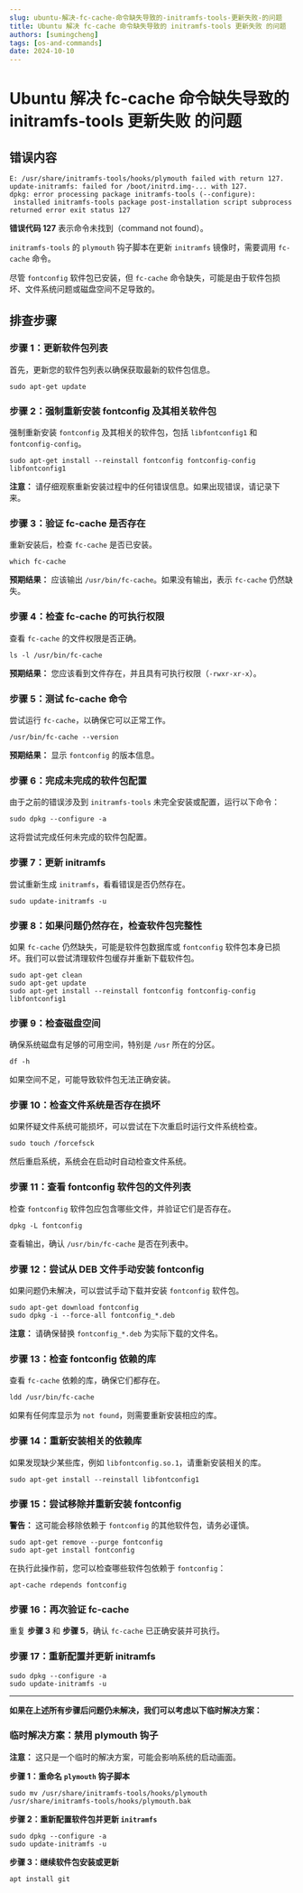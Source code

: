 ```yaml
---
slug: ubuntu-解决-fc-cache-命令缺失导致的-initramfs-tools-更新失败-的问题
title: Ubuntu 解决 fc-cache 命令缺失导致的 initramfs-tools 更新失败 的问题
authors: [sumingcheng]
tags: [os-and-commands]
date: 2024-10-10
---
```


# Ubuntu 解决 fc-cache 命令缺失导致的 initramfs-tools 更新失败 的问题

## 错误内容

```
E: /usr/share/initramfs-tools/hooks/plymouth failed with return 127.
update-initramfs: failed for /boot/initrd.img-... with 127.
dpkg: error processing package initramfs-tools (--configure):
 installed initramfs-tools package post-installation script subprocess returned error exit status 127
```

**错误代码 127** 表示命令未找到（command not found）。

`initramfs-tools` 的 `plymouth` 钩子脚本在更新 `initramfs` 镜像时，需要调用 `fc-cache` 命令。

尽管 `fontconfig` 软件包已安装，但 `fc-cache` 命令缺失，可能是由于软件包损坏、文件系统问题或磁盘空间不足导致的。

## 排查步骤

### 步骤 1：更新软件包列表

首先，更新您的软件包列表以确保获取最新的软件包信息。

```
sudo apt-get update
```

### 步骤 2：强制重新安装 fontconfig 及其相关软件包

强制重新安装 `fontconfig` 及其相关的软件包，包括 `libfontconfig1` 和 `fontconfig-config`。

```
sudo apt-get install --reinstall fontconfig fontconfig-config libfontconfig1
```

**注意：** 请仔细观察重新安装过程中的任何错误信息。如果出现错误，请记录下来。

### 步骤 3：验证 fc-cache 是否存在

重新安装后，检查 `fc-cache` 是否已安装。

```
which fc-cache
```

**预期结果：** 应该输出 `/usr/bin/fc-cache`。如果没有输出，表示 `fc-cache` 仍然缺失。

### 步骤 4：检查 fc-cache 的可执行权限

查看 `fc-cache` 的文件权限是否正确。

```
ls -l /usr/bin/fc-cache
```

**预期结果：** 您应该看到文件存在，并且具有可执行权限（`-rwxr-xr-x`）。

### 步骤 5：测试 fc-cache 命令

尝试运行 `fc-cache`，以确保它可以正常工作。

```
/usr/bin/fc-cache --version
```

**预期结果：** 显示 `fontconfig` 的版本信息。

### 步骤 6：完成未完成的软件包配置

由于之前的错误涉及到 `initramfs-tools` 未完全安装或配置，运行以下命令：

```
sudo dpkg --configure -a
```

这将尝试完成任何未完成的软件包配置。

### 步骤 7：更新 initramfs

尝试重新生成 `initramfs`，看看错误是否仍然存在。

```
sudo update-initramfs -u
```

### 步骤 8：如果问题仍然存在，检查软件包完整性

如果 `fc-cache` 仍然缺失，可能是软件包数据库或 `fontconfig` 软件包本身已损坏。我们可以尝试清理软件包缓存并重新下载软件包。

```
sudo apt-get clean
sudo apt-get update
sudo apt-get install --reinstall fontconfig fontconfig-config libfontconfig1
```

### 步骤 9：检查磁盘空间

确保系统磁盘有足够的可用空间，特别是 `/usr` 所在的分区。

```
df -h
```

如果空间不足，可能导致软件包无法正确安装。

### 步骤 10：检查文件系统是否存在损坏

如果怀疑文件系统可能损坏，可以尝试在下次重启时运行文件系统检查。

```
sudo touch /forcefsck
```

然后重启系统，系统会在启动时自动检查文件系统。

### 步骤 11：查看 fontconfig 软件包的文件列表

检查 `fontconfig` 软件包应包含哪些文件，并验证它们是否存在。

```
dpkg -L fontconfig
```

查看输出，确认 `/usr/bin/fc-cache` 是否在列表中。

### 步骤 12：尝试从 DEB 文件手动安装 fontconfig

如果问题仍未解决，可以尝试手动下载并安装 `fontconfig` 软件包。

```
sudo apt-get download fontconfig
sudo dpkg -i --force-all fontconfig_*.deb
```

**注意：** 请确保替换 `fontconfig_*.deb` 为实际下载的文件名。

### 步骤 13：检查 fontconfig 依赖的库

查看 `fc-cache` 依赖的库，确保它们都存在。

```
ldd /usr/bin/fc-cache
```

如果有任何库显示为 `not found`，则需要重新安装相应的库。

### 步骤 14：重新安装相关的依赖库

如果发现缺少某些库，例如 `libfontconfig.so.1`，请重新安装相关的库。

```
sudo apt-get install --reinstall libfontconfig1
```

### 步骤 15：尝试移除并重新安装 fontconfig

**警告：** 这可能会移除依赖于 `fontconfig` 的其他软件包，请务必谨慎。

```
sudo apt-get remove --purge fontconfig
sudo apt-get install fontconfig
```

在执行此操作前，您可以检查哪些软件包依赖于 `fontconfig`：

```
apt-cache rdepends fontconfig
```

### 步骤 16：再次验证 fc-cache

重复 **步骤 3** 和 **步骤 5**，确认 `fc-cache` 已正确安装并可执行。

### 步骤 17：重新配置并更新 initramfs

```
sudo dpkg --configure -a
sudo update-initramfs -u
```

---

**如果在上述所有步骤后问题仍未解决，我们可以考虑以下临时解决方案：**

### 临时解决方案：禁用 plymouth 钩子

**注意：** 这只是一个临时的解决方案，可能会影响系统的启动画面。

**步骤 1：重命名 `plymouth` 钩子脚本**

```
sudo mv /usr/share/initramfs-tools/hooks/plymouth /usr/share/initramfs-tools/hooks/plymouth.bak
```

**步骤 2：重新配置软件包并更新 `initramfs`**

```
sudo dpkg --configure -a
sudo update-initramfs -u
```

**步骤 3：继续软件包安装或更新**

```
apt install git
```
